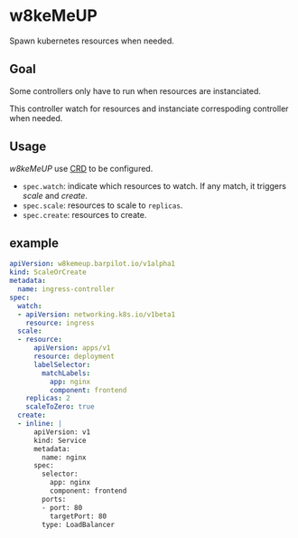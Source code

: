 # w8keMeUP

Spawn kubernetes resources when needed.

## Goal

Some controllers only have to run when resources are instanciated.

This controller watch for resources and instanciate correspoding controller when needed.

## Usage

_w8keMeUP_ use [CRD](https://kubernetes.io/docs/concepts/extend-kubernetes/api-extension/custom-resources/) to be configured.

- `spec.watch`: indicate which resources to watch. If any match, it triggers _scale_ and _create_.
- `spec.scale`: resources to scale to `replicas`.
- `spec.create`: resources to create. 

## example

```yaml
apiVersion: w8kemeup.barpilot.io/v1alpha1
kind: ScaleOrCreate
metadata:
  name: ingress-controller
spec:
  watch:
  - apiVersion: networking.k8s.io/v1beta1
    resource: ingress
  scale:
  - resource:
      apiVersion: apps/v1
      resource: deployment
      labelSelector:
        matchLabels:
          app: nginx
          component: frontend
    replicas: 2
    scaleToZero: true
  create:
  - inline: |
      apiVersion: v1
      kind: Service
      metadata:
        name: nginx
      spec:
        selector:
          app: nginx
          component: frontend
        ports:
        - port: 80
          targetPort: 80
        type: LoadBalancer
```